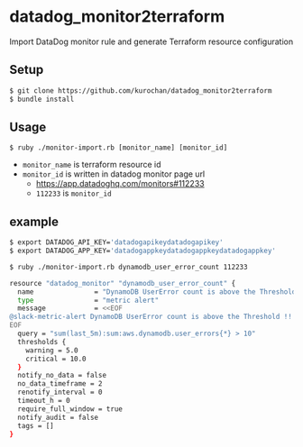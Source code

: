 datadog_monitor2terraform
==========

Import DataDog monitor rule and generate Terraform resource configuration

## Setup

```bash
$ git clone https://github.com/kurochan/datadog_monitor2terraform
$ bundle install
```

## Usage
```
$ ruby ./monitor-import.rb [monitor_name] [monitor_id]
```

* `monitor_name` is terraform resource id
* `monitor_id` is written in datadog monitor page url
  * https://app.datadoghq.com/monitors#112233
  * `112233` is `monitor_id`

## example

```bash
$ export DATADOG_API_KEY='datadogapikeydatadogapikey'
$ export DATADOG_APP_KEY='datadogappkeydatadogappkeydatadogappkey'

$ ruby ./monitor-import.rb dynamodb_user_error_count 112233

resource "datadog_monitor" "dynamodb_user_error_count" {
  name               = "DynamoDB UserError count is above the Threshold !!"
  type               = "metric alert"
  message            = <<EOF
@slack-metric-alert DynamoDB UserError count is above the Threshold !!
EOF
  query = "sum(last_5m):sum:aws.dynamodb.user_errors{*} > 10"
  thresholds {
    warning = 5.0
    critical = 10.0
  }
  notify_no_data = false
  no_data_timeframe = 2
  renotify_interval = 0
  timeout_h = 0
  require_full_window = true
  notify_audit = false
  tags = []
}
```

